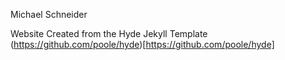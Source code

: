 Michael Schneider

Website Created from the Hyde Jekyll Template (https://github.com/poole/hyde)[https://github.com/poole/hyde]
